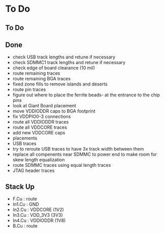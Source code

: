# To Do

## To Do


## Done

- check USB track lengths and retune if necessary
- check SDMMC1 track lengths and retune if necessary
- check edge of board clearance (10 mil)
- route remaining traces
- route remaining BGA traces
- fixed zone fills to remove islands and deserts
- route pin traces
- figure out where to place the ferrite beads- at the entrance to the chip pins
 - look at Giant Board placement
- move VDDIODDR caps to BGA footprint
- fix VDDPIO0-3 connections 
- route all VDDIODDR traces
- route all VDDCORE traces
- add new VDDCORE caps
- placements
- USB traces
- try to reroute USB traces to have 3x track width between them
- replace all compenents near SDMMC to power end to make room for skew length equalization
- route SDMMC traces using equal length traces
- JTAG header traces

## Stack Up

- F.Cu   : route
- In1.Cu : GND
- In2.Cu : VDDCORE (1V2)
- In3.Cu : VDD_3V3 (3V3)
- In4.Cu : VDDIODDR (1V8)
- B.Cu   : route
